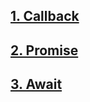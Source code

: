 ## [1. Callback](./Callback/README.md)

## [2. Promise](./Promise/README.md)

## [3. Await](./Await/README.md)
